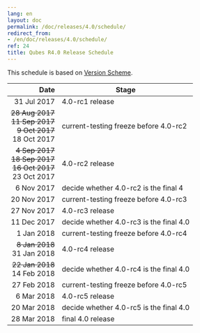 ```yaml
---
lang: en
layout: doc
permalink: /doc/releases/4.0/schedule/
redirect_from:
- /en/doc/releases/4.0/schedule/
ref: 24
title: Qubes R4.0 Release Schedule
---
```


This schedule is based on [Version Scheme](/doc/version-scheme/#release-schedule).

|  Date       | Stage                                   |
| -----------:| --------------------------------------- |
| 31 Jul 2017 | 4.0-rc1 release                         |
| ~~28 Aug 2017~~ <br/>~~11 Sep 2017~~ <br/>~~9 Oct 2017~~ <br/>18 Oct 2017 | current-testing freeze before 4.0-rc2   |
| ~~4 Sep 2017~~ <br/> ~~18 Sep 2017~~ <br/>~~16 Oct 2017~~ <br/>23 Oct 2017 | 4.0-rc2 release                        |
| 6 Nov 2017 | decide whether 4.0-rc2 is the final 4
| 20 Nov 2017 | current-testing freeze before 4.0-rc3 |
| 27 Nov 2017 | 4.0-rc3 release |
| 11 Dec 2017 | decide whether 4.0-rc3 is the final 4.0 |
|  1 Jan 2018 | current-testing freeze before 4.0-rc4 |
| ~~8 Jan 2018~~ <br/>31 Jan 2018 | 4.0-rc4 release |
| ~~22 Jan 2018~~ <br/>14 Feb 2018 | decide whether 4.0-rc4 is the final 4.0 |
| 27 Feb 2018 | current-testing freeze before 4.0-rc5 |
|  6 Mar 2018 | 4.0-rc5 release |
| 20 Mar 2018 | decide whether 4.0-rc5 is the final 4.0 |
| 28 Mar 2018 | final 4.0 release |
